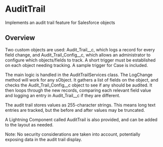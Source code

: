 # AuditTrail
Implements an audit trail feature for Salesforce objects

## Overview
Two custom objects are used: Audit_Trail__c, which logs a record for every field change, and Audit_Trail_Config__c, which allows an administrator to configure which objects/fields to track. A short trigger must be established on each object needing tracking. A sample trigger for Case is included.

The main logic is handled in the AuditTrailServices class. The LogChange method will work for any sObject. It gathers a list of fields on the object, and checks the Audit_Trail_Config__c object to see if any should be audited. It then loops through the new records, comparing each relevant field value and logging an entry in Audit_Trail__c if they are different.

The audit trail stores values as 255-character strings. This means long text entries are tracked, but the before and after values may be truncated.

A Lightning Component called AuditTrail is also provided, and can be added to the layout as needed.

Note: No security considerations are taken into account, potentially exposing data in the audit trail display.
